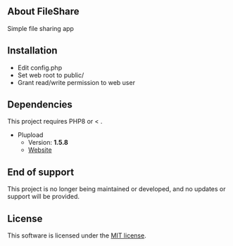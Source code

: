 ## About FileShare

Simple file sharing app

## Installation
 - Edit config.php
 - Set web root to public/
 - Grant read/write permission to web user

 ## Dependencies
This project requires PHP8 or < .
* Plupload
   * Version: **1.5.8**
   * [Website](https://www.plupload.com/)

## End of support
This project is no longer being maintained or developed, and no updates or support will be provided.

## License
This software is licensed under the [MIT license](https://github.com/lukasbecvar/file-share/blob/main/LICENSE).
